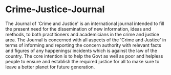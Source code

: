 # Crime-Justice-Journal
The Journal of 'Crime and Justice' is an international journal intended to fill the present need for the dissemination of new information, ideas and methods, to both practitioners and academicians in the crime and justice area. The Journal is concerned with all aspects of the 'Crime and Justice' in terms of informing and reporting the concern authority with relevant facts and figures of any happenings/ incidents which is against the law of the country. The core intention is to help the Govt as well as poor and helpless people to ensure and establish the required justice for all to make sure to leave a better planet for future generation.
